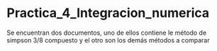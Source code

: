 # Practica_4_Integracion_numerica
Se encuentran dos documentos, uno de ellos contiene le método de simpson 3/8 compuesto y el otro son los demás métodos a comparar
